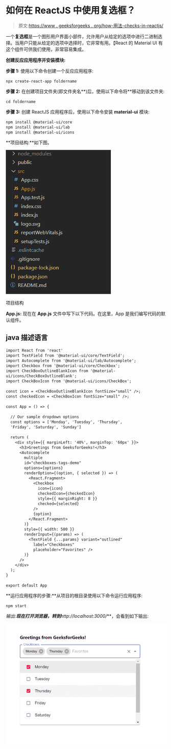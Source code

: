 # 如何在 ReactJS 中使用复选框？

> 原文:[https://www . geeksforgeeks . org/how-用法-checks-in-reactjs/](https://www.geeksforgeeks.org/how-to-use-checkboxes-in-reactjs/)

一个**复选框**是一个图形用户界面小部件，允许用户从给定的选项中进行二进制选择。当用户只能从给定的选项中选择时，它非常有用。【React 的 Material UI 有这个组件可供我们使用，非常容易集成。

**创建反应应用程序并安装模块:**

**步骤 1:** 使用以下命令创建一个反应应用程序:

```
npx create-react-app foldername
```

**步骤 2:** 在创建项目文件夹(即文件夹名**)后，使用以下命令将**移动到该文件夹:

```
cd foldername
```

**步骤 3:** 创建 ReactJS 应用程序后，使用以下命令安装 **material-ui** 模块:

```
npm install @material-ui/core
npm install @material-ui/lab
npm install @material-ui/icons
```

**项目结构:**如下图。

![](img/f04ae0d8b722a9fff0bd9bd138b29c23.png)

项目结构

**App.js:** 现在在 **App.js** 文件中写下以下代码。在这里，App 是我们编写代码的默认组件。

## java 描述语言

```
import React from 'react'
import TextField from '@material-ui/core/TextField';
import Autocomplete from '@material-ui/lab/Autocomplete';
import Checkbox from '@material-ui/core/Checkbox';
import CheckBoxOutlineBlankIcon from '@material-ui/icons/CheckBoxOutlineBlank';
import CheckBoxIcon from '@material-ui/icons/CheckBox';

const icon = <CheckBoxOutlineBlankIcon fontSize="small" />;
const checkedIcon = <CheckBoxIcon fontSize="small" />;

const App = () => {

  // Our sample dropdown options
  const options = ['Monday', 'Tuesday', 'Thursday', 
  'Friday', 'Saturday', 'Sunday']

  return (
    <div style={{ marginLeft: '40%', marginTop: '60px' }}>
      <h3>Greetings from GeeksforGeeks!</h3>
      <Autocomplete
        multiple
        id="checkboxes-tags-demo"
        options={options}
        renderOption={(option, { selected }) => (
          <React.Fragment>
            <Checkbox
              icon={icon}
              checkedIcon={checkedIcon}
              style={{ marginRight: 8 }}
              checked={selected}
            />
            {option}
          </React.Fragment>
        )}
        style={{ width: 500 }}
        renderInput={(params) => (
          <TextField {...params} variant="outlined"
            label="Checkboxes"
            placeholder="Favorites" />
        )}
      />
    </div>
  );
}

export default App
```

**运行应用程序的步骤:**从项目的根目录使用以下命令运行应用程序:

```
npm start
```

**输出:**现在打开浏览器，转到***http://localhost:3000/***，会看到如下输出:

![](img/878131d88a21bcd476e2d099c15f4c90.png)
